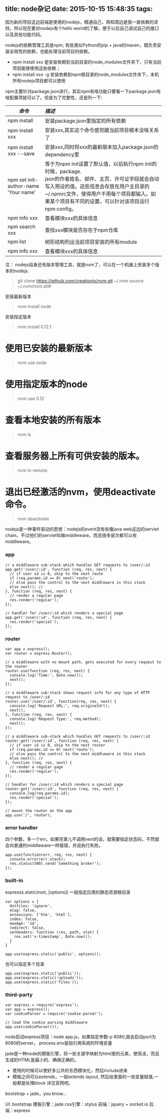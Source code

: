title: node杂记
date: 2015-10-15 15:48:35
tags:
---

因为新的项目这边前端是使用的nodejs，精通自己，熟知周边是我一直依赖的坚持。所以现在要对nodejs有个hello world的了解，便于以后自己调试自己的接口以及其他功能代码。

nodejs的依赖管理工具是npm, 有些类似Python的pip + java的maven，既负责安装全局性的依赖，也能处理当前项目的依赖。



- npm install xxx 是安装依赖到当前目录的node_modules文件夹下，只有当前项目能够使用这些依赖；
- npm install xxx -g 安装依赖到npm根目录的node_modules文件夹下，本机所有nodejs项目都可以使用

npm主要针对package.json进行，其实npm有啥功能只要看一下package.json有啥配置项就可以了。但是为了完整性，还是列一下:

|*命令*|*描述* |
|---|:---|
|npm install|安装package.json里指定的所有依赖|
|npm install xxx|安装xxx,其实这个命令感觉跟当前项目根本没啥关系了|
|npm install xxx  --save|安装xxx,同时将xxx的最新版本加入package.json的dependency里|
|npm set init-author-name 'Your name'|等于为npm init设置了默认值，以后执行npm init的时候，package.<br>json的作者姓名、邮件、主页、许可证字段就会自动写入预设的值。这些信息会存放在用户主目录的~/.npmrc文件，使得用户不用每个项目都输入。如果某个项目有不同的设置，可以针对该项目运行npm config。|
|npm info xxx |查看模块xxx的具体信息|
|npm search xxx |查找xxx模块是否存在于npm仓库|
|npm list |树形结构列出当前项目安装的所有module|
|npm info xxx |查看模块xxx的具体信息|


注： nodejs自身还有版本管理工具，就是nvm了，可以在一个机器上安装多个版本的nodejs.

>  git clone https://github.com/creationix/nvm.git ~/.nvm
>  source ~/.nvm/nvm.sh# 

 安装最新版本
> nvm install node

 安装指定版本
> nvm install 0.12.1

# 使用已安装的最新版本
> nvm use node

# 使用指定版本的node
> nvm use 0.12

# 查看本地安装的所有版本
>  nvm ls

# 查看服务器上所有可供安装的版本。
> nvm ls-remote

# 退出已经激活的nvm，使用deactivate命令。
> nvm deactivate




nodejs是一种事件驱动的思想：nodejs的event流有些像java web这边的servlet chain，不过他们的servlet叫做middleware，而且很多层次都可以有middleware。

### app
```
// a middleware sub-stack which handles GET requests to /user/:id
app.get('/user/:id', function (req, res, next) {
  // if user id is 0, skip to the next route
  if (req.params.id == 0) next('route');
  // else pass the control to the next middleware in this stack
  else next(); //
}, function (req, res, next) {
  // render a regular page
  res.render('regular');
});

// handler for /user/:id which renders a special page
app.get('/user/:id', function (req, res, next) {
  res.render('special');
});
```
### router
```
var app = express();
var router = express.Router();

// a middleware with no mount path, gets executed for every request to the router
router.use(function (req, res, next) {
  console.log('Time:', Date.now());
  next();
});

// a middleware sub-stack shows request info for any type of HTTP request to /user/:id
router.use('/user/:id', function(req, res, next) {
  console.log('Request URL:', req.originalUrl);
  next();
}, function (req, res, next) {
  console.log('Request Type:', req.method);
  next();
});

// a middleware sub-stack which handles GET requests to /user/:id
router.get('/user/:id', function (req, res, next) {
  // if user id is 0, skip to the next router
  if (req.params.id == 0) next('route');
  // else pass the control to the next middleware in this stack
  else next(); //
}, function (req, res, next) {
  // render a regular page
  res.render('regular');
});

// handler for /user/:id which renders a special page
router.get('/user/:id', function (req, res, next) {
  console.log(req.params.id);
  res.render('special');
});

// mount the router on the app
app.use('/', router);
```
### error handler
四个参数，多一个err。如果完事儿不调用next的话，就需要指定状态码，不然就会向普通的middleware一样报错，并且执行失败。
```
app.use(function(err, req, res, next) {
  console.error(err.stack);
  res.status(500).send('Something broke!');
});
```
### built-in
expresss.static(root, [options]) 一般指定应用的静态资源根目录
```
var options = {
  dotfiles: 'ignore',
  etag: false,
  extensions: ['htm', 'html'],
  index: false,
  maxAge: '1d',
  redirect: false,
  setHeaders: function (res, path, stat) {
    res.set('x-timestamp', Date.now());
  }
}

app.use(express.static('public', options));
```
也可以指定多个目录
```
app.use(express.static('public'));
app.use(express.static('uploads'));
app.use(express.static('files'));
```
### third-party
```
var express = require('express');
var app = express();
var cookieParser = require('cookie-parser');

// load the cookie parsing middleware
app.use(cookieParser());
```

node启动express项目：node app.js，如果指定参数-p 8080,就会启动port为8080的server。
process.env是指引用系统的环境变量

jade是一种node的模板引擎，将一些关键字映射为html里的元素，使简洁，而且生成的HTML是最小的、确保正确的。

- 使用的时候可以使好多公共的东西模块化，然后include进来
- 模板之间可以extends，一般extends layout, 然后给里面的一些变量赋值,一般都是处理block
详见官网吧。

bootstrap + jade，you know...

UI: bootstrap
模板引擎：jade
css引擎：stylus
前端：jquery + socket.io
后端：express